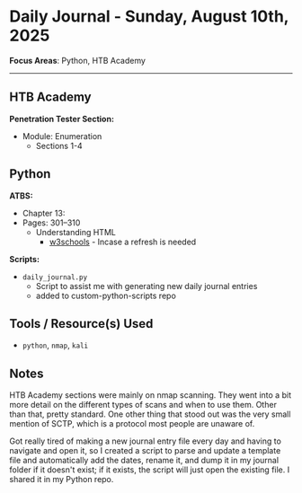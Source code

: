 # Daily Journal - Sunday, August 10th, 2025

**Focus Areas**: Python, HTB Academy

---

## HTB Academy

**Penetration Tester Section:**

- Module: Enumeration
  - Sections 1-4

## Python

**ATBS:**

- Chapter 13:
- Pages: 301–310
  - Understanding HTML
    - [w3schools](https://www.w3schools.com/html/) - Incase a refresh is needed

**Scripts:**

- `daily_journal.py`
  - Script to assist me with generating new daily journal entries
  - added to custom-python-scripts repo

## Tools / Resource(s) Used

- `python`, `nmap`, `kali`

## Notes

HTB Academy sections were mainly on nmap scanning. They went into a bit more detail on the different types of scans and when to use them. Other than that, pretty standard. One other thing that stood out was the very small mention of SCTP, which is a protocol most people are unaware of.

Got really tired of making a new journal entry file every day and having to navigate and open it, so I created a script to parse and update a template file and automatically add the dates, rename it, and dump it in my journal folder if it doesn't exist; if it exists, the script will just open the existing file. I shared it in my Python repo.
